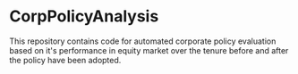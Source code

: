 # CorpPolicyAnalysis
This repository contains code for automated corporate policy evaluation based on it's performance in equity market over the tenure before and after the policy have been adopted.
